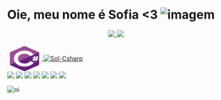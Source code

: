 # Oie, meu nome é Sofia <3 ![imagem](https://i.gifer.com/VN5a.gif)

<div align="center">
  <a href="https://github.com/Sun-cs-Sol">
  <img height="140em" src="https://github-readme-stats.vercel.app/api?username=Sun-cs-Sol&show_icons=true&theme=moltack&include_all_commits=true&count_private=true"/>
  <img height="140em" src="https://github-readme-stats.vercel.app/api/top-langs/?username=Sun-cs-Sol&layout=compact&langs_count=7&theme=moltack"/>
</div>
</div>
<div style="display: inline_block"><br>
<img align="center" alt="Sol-Csharp" height="60" width="80" src="https://raw.githubusercontent.com/devicons/devicon/master/icons/csharp/csharp-original.svg">
<img img align="center" alt="Sol-Csharp" height="120" width="140" src="https://cdn.jsdelivr.net/gh/devicons/devicon/icons/unity/unity-original-wordmark.svg" />
</div>

<div>
  <a href = "mailto:theanasofiadasilvamoura@gmail.com"><img src="https://img.shields.io/badge/-Gmail-%23333?style=for-the-badge&logo=gmail&logoColor=white" target="_blank"></a>
  <a href="https://www.linkedin.com/in/ana-sofia-moura-27b003248/" target="_blank"><img src="https://img.shields.io/badge/-LinkedIn-%230077B5?style=for-the-badge&logo=linkedin&logoColor=white" target="_blank"></a> 
   <a href="" target="_blank"><img src="https://img.shields.io/badge/Opera-FF1B2D?style=for-the-badge&logo=Opera&logoColor=white" target="_blank"></a> 
    <a href="https://www.instagram.com/mouraa_sofia/" target="_blank"><img src="https://img.shields.io/badge/Instagram-E4405F?style=for-the-badge&logo=instagram&logoColor=white" target="_blank"></a> 
    <a href="" target="_blank"><img src="https://img.shields.io/badge/Unity-100000?style=for-the-badge&logo=unity&logoColor=white" target="_blank"></a> 
    <a href="https://replit.com/@AnaSofia8" target="_blank"><img src="https://img.shields.io/badge/replit-667881?style=for-the-badge&logo=replit&logoColor=white" target="_blank"></a> 
     <a href="" target="_blank"><img src="https://img.shields.io/badge/Notion-000000?style=for-the-badge&logo=notion&logoColor=white" target="_blank"></a> 
  
  ![oi](https://i.pinimg.com/originals/52/c6/4a/52c64a6494b77c7810805f626aa73075.gif)
  
</div>


